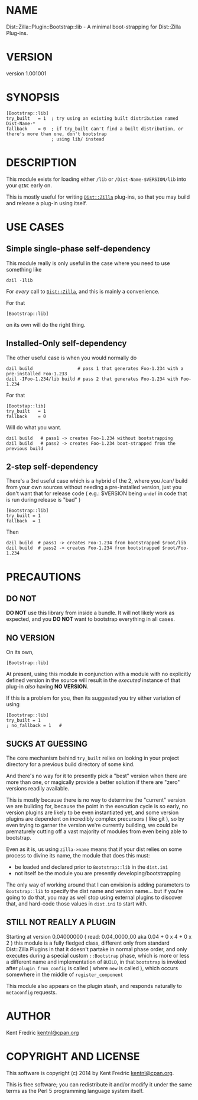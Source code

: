 # NAME

Dist::Zilla::Plugin::Bootstrap::lib - A minimal boot-strapping for Dist::Zilla Plug-ins.

# VERSION

version 1.001001

# SYNOPSIS

    [Bootstrap::lib]
    try_built   = 1  ; try using an existing built distribution named Dist-Name-*
    fallback    = 0  ; if try_built can't find a built distribution, or there's more than one, don't bootstrap
                     ; using lib/ instead

# DESCRIPTION

This module exists for loading either `/lib` or `/Dist-Name-$VERSION/lib` into your `@INC` early on.

This is mostly useful for writing [`Dist::Zilla`](https://metacpan.org/pod/Dist::Zilla) plug-ins, so that you may build and release
a plug-in using itself.

# USE CASES

## Simple single-phase self-dependency

This module really is only useful in the case where you need to use something like

    dzil -Ilib

For _every_ call to [`Dist::Zilla`](https://metacpan.org/pod/Dist::Zilla), and this is mainly a convenience.

For that

    [Bootstrap::lib]

on its own will do the right thing.

## Installed-Only self-dependency

The other useful case is when you would normally do

    dzil build                 # pass 1 that generates Foo-1.234 with a pre-installed Foo-1.233
    dzil -IFoo-1.234/lib build # pass 2 that generates Foo-1.234 with Foo-1.234

For that

    [Bootstap::lib]
    try_built   = 1
    fallback    = 0

Will do what you want.

    dzil build   # pass1 -> creates Foo-1.234 without bootstrapping
    dzil build   # pass2 -> creates Foo-1.234 boot-strapped from the previous build

## 2-step self-dependency

There's a 3rd useful case which is a hybrid of the 2, where you /can/ build from your own sources without needing a
pre-installed version, just you don't want that for release code ( e.g.: $VERSION being `undef` in code that is run during
release is "bad" )

    [Bootstrap::lib]
    try_built = 1
    fallback  = 1

Then

    dzil build  # pass1 -> creates Foo-1.234 from bootstrapped $root/lib
    dzil build  # pass2 -> creates Foo-1.234 from bootstrapped $root/Foo-1.234

# PRECAUTIONS

## DO NOT

**DO NOT** use this library from inside a bundle. It will not likely work as expected, and you **DO NOT** want
to bootstrap everything in all cases.

## NO VERSION

On its own,

    [Bootstrap::lib]

At present, using this module in conjunction with a module with no explicitly defined version in the
source will result in the _executed_ instance of that plug-in _also_ having **NO VERSION**.

If this is a problem for you, then its suggested you try either variation of using

    [Bootstrap::lib]
    try_built = 1
    ; no_fallback = 1   #

## SUCKS AT GUESSING

The core mechanism behind `try_built` relies on looking in your project directory for a previous build directory of some kind.

And there's no way for it to presently pick a "best" version when there are more than one, or magically provide a better
solution if there are "zero" versions readily available.

This is mostly because there is no way to determine the "current" version we are building for, because the point in the
execution cycle is so early, no version plugins are likely to be even instantiated yet, and some version plugins are dependent on
incredibly complex precursors ( like git ), so by even trying to garner the version we're currently building, we could be
prematurely cutting off a vast majority of modules from even being able to bootstrap.

Even as it is, us using `zilla->name` means that if your dist relies on some process to divine its name, the module that
does this must:

- be loaded and declared prior to `Bootstrap::lib` in the `dist.ini`
- not itself be the module you are presently developing/bootstrapping

The only way of working around that I can envision is adding parameters to `Bootstrap::lib` to specify the dist name and version
name... but if you're going to do that, you may as well stop using external plugins to discover that, and hard-code those values
in `dist.ini` to start with.

## STILL NOT REALLY A PLUGIN

Starting at version 0.04000000 ( read: 0.04\_0000\_00 aka 0.04 + 0 x 4 + 0 x 2 ) this module is a fully fledged class, different
only from standard Dist::Zilla Plugins in that it doesn't partake in normal phase order, and only executes during a special
custom `::Bootstrap` phase, which is more or less a different name and implementation of `BUILD`, in that `bootstrap` is
invoked after `plugin_from_config` is called ( where `new` is called ), which occurs somewhere in the middle of
`register_component`

This module also appears on the plugin stash, and responds naturally to `metaconfig` requests.

# AUTHOR

Kent Fredric <kentnl@cpan.org>

# COPYRIGHT AND LICENSE

This software is copyright (c) 2014 by Kent Fredric <kentnl@cpan.org>.

This is free software; you can redistribute it and/or modify it under
the same terms as the Perl 5 programming language system itself.
